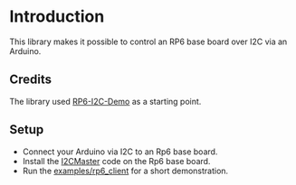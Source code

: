# Introduction

This library makes it possible to control an RP6 base board over I2C via an Arduino.

## Credits

The library used [RP6-I2C-Demo](https://github.com/christiankarsch/RP6-I2C-Demo) as a starting point.

## Setup

+ Connect your Arduino via I2C to an Rp6 base board.
+ Install the [I2CMaster](https://github.com/b3nzchr3ur/rp6/tree/master/RP6Examples_20120725f/RP6CONTROL_EXAMPLES/Example_08_I2CMaster) code on the Rp6 base board.
+ Run the [examples/rp6_client](examples/rp6_client) for a short demonstration.
